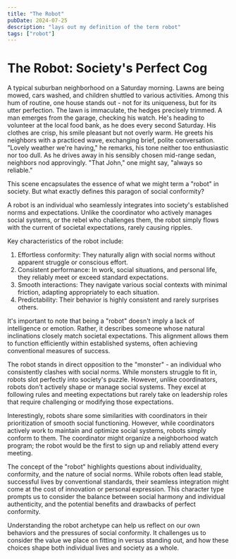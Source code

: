 ```yaml
---
title: "The Robot"
pubDate: 2024-07-25
description: "lays out my definition of the term robot"
tags: ["robot"]
---
```


# The Robot: Society's Perfect Cog

A typical suburban neighborhood on a Saturday morning. Lawns are being mowed, cars washed, and children shuttled to various activities. Among this hum of routine, one house stands out - not for its uniqueness, but for its utter perfection. The lawn is immaculate, the hedges precisely trimmed. A man emerges from the garage, checking his watch. He's heading to volunteer at the local food bank, as he does every second Saturday. His clothes are crisp, his smile pleasant but not overly warm. He greets his neighbors with a practiced wave, exchanging brief, polite conversation. "Lovely weather we're having," he remarks, his tone neither too enthusiastic nor too dull. As he drives away in his sensibly chosen mid-range sedan, neighbors nod approvingly. "That John," one might say, "always so reliable."

This scene encapsulates the essence of what we might term a "robot" in society. But what exactly defines this paragon of social conformity?

A robot is an individual who seamlessly integrates into society's established norms and expectations. Unlike the coordinator who actively manages social systems, or the rebel who challenges them, the robot simply flows with the current of societal expectations, rarely causing ripples.

Key characteristics of the robot include:

1. Effortless conformity: They naturally align with social norms without apparent struggle or conscious effort.
2. Consistent performance: In work, social situations, and personal life, they reliably meet or exceed standard expectations.
3. Smooth interactions: They navigate various social contexts with minimal friction, adapting appropriately to each situation.
4. Predictability: Their behavior is highly consistent and rarely surprises others.

It's important to note that being a "robot" doesn't imply a lack of intelligence or emotion. Rather, it describes someone whose natural inclinations closely match societal expectations. This alignment allows them to function efficiently within established systems, often achieving conventional measures of success.

The robot stands in direct opposition to the "monster" - an individual who consistently clashes with social norms. While monsters struggle to fit in, robots slot perfectly into society's puzzle. However, unlike coordinators, robots don't actively shape or manage social systems. They excel at following rules and meeting expectations but rarely take on leadership roles that require challenging or modifying those expectations.

Interestingly, robots share some similarities with coordinators in their prioritization of smooth social functioning. However, while coordinators actively work to maintain and optimize social systems, robots simply conform to them. The coordinator might organize a neighborhood watch program; the robot would be the first to sign up and reliably attend every meeting.

The concept of the "robot" highlights questions about individuality, conformity, and the nature of social norms. While robots often lead stable, successful lives by conventional standards, their seamless integration might come at the cost of innovation or personal expression. This character type prompts us to consider the balance between social harmony and individual authenticity, and the potential benefits and drawbacks of perfect conformity.

Understanding the robot archetype can help us reflect on our own behaviors and the pressures of social conformity. It challenges us to consider the value we place on fitting in versus standing out, and how these choices shape both individual lives and society as a whole.